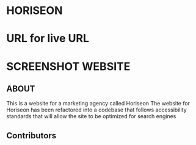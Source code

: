 # HORISEON 


# URL for live URL


# SCREENSHOT WEBSITE






















## ABOUT
This is a website for a marketing agency called Horiseon
The website for Horiseon has been refactored into a codebase that follows accessibility standards
that will allow the site to be optimized for search engines

## Contributors

